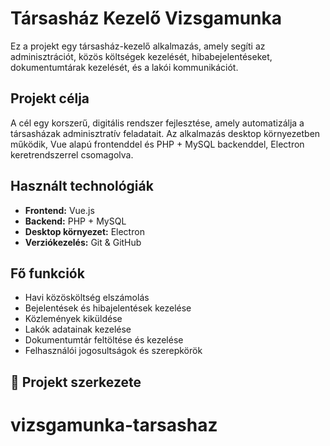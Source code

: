 # Társasház Kezelő Vizsgamunka

Ez a projekt egy társasház-kezelő alkalmazás, amely segíti az adminisztrációt, közös költségek kezelését, hibabejelentéseket, dokumentumtárak kezelését, és a lakói kommunikációt.

##  Projekt célja

A cél egy korszerű, digitális rendszer fejlesztése, amely automatizálja a társasházak adminisztratív feladatait. Az alkalmazás desktop környezetben működik, Vue alapú frontenddel és PHP + MySQL backenddel, Electron keretrendszerrel csomagolva.

##  Használt technológiák

- **Frontend:** Vue.js
- **Backend:** PHP + MySQL
- **Desktop környezet:** Electron
- **Verziókezelés:** Git & GitHub

##  Fő funkciók

- Havi közösköltség elszámolás
- Bejelentések és hibajelentések kezelése
- Közlemények kiküldése
- Lakók adatainak kezelése
- Dokumentumtár feltöltése és kezelése
- Felhasználói jogosultságok és szerepkörök

## 📁 Projekt szerkezete

# vizsgamunka-tarsashaz
